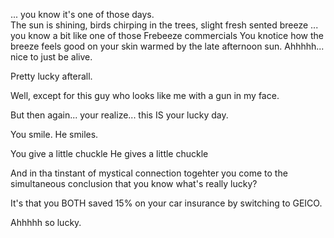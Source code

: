 ... you know it's one of those days.  
The sun is shining, 
birds chirping in the trees, 
slight fresh sented breeze
... you know a bit like one of those Frebeeze commercials
You knotice how the breeze feels good on your skin
warmed by the late afternoon sun.
Ahhhhh... nice to just be alive.

Pretty lucky afterall.

Well, except for this guy who looks like me with a gun in my face.

But then again... your realize... this IS your lucky day.

You smile.
He smiles.

You give a little chuckle
He gives a little chuckle

And in tha tinstant of mystical connection 
togehter you come to the simultaneous conclusion that 
you know what's really lucky?

It's that you BOTH saved 15% on your car insurance by switching to GEICO.

Ahhhhh
so lucky.

 
